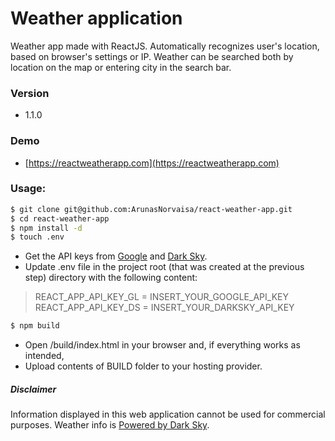 # Weather application
Weather app made with ReactJS. Automatically recognizes user's location, based on browser's settings or IP. Weather can be searched both by location on the map or entering city in the search bar.

### Version
* 1.1.0

### Demo
* [https://reactweatherapp.com](https://reactweatherapp.com)

### Usage:
```sh
$ git clone git@github.com:ArunasNorvaisa/react-weather-app.git
$ cd react-weather-app
$ npm install -d
$ touch .env
```

* Get the API keys from [Google](https://developers.google.com/maps/documentation/javascript/get-api-key) and [Dark Sky](https://darksky.net/dev).
* Update .env file in the project root (that was created at the previous step) directory with the following content:

> REACT_APP_API_KEY_GL = INSERT_YOUR_GOOGLE_API_KEY<br>
> REACT_APP_API_KEY_DS = INSERT_YOUR_DARKSKY_API_KEY

```sh
$ npm build
```
* Open /build/index.html in your browser and, if everything works as intended,
* Upload contents of BUILD folder to your hosting provider.

##### Disclaimer
Information displayed in this web application cannot be used for commercial purposes. Weather info is [Powered by Dark Sky](http://darksky.net/poweredby/).
